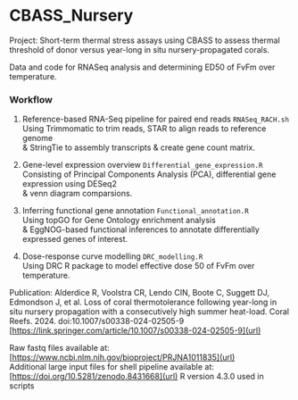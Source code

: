# CBASS_Nursery

Project: Short-term thermal stress assays using CBASS to assess thermal threshold of donor versus year-long in situ nursery-propagated corals.

Data and code for RNASeq analysis and determining ED50 of FvFm over temperature.

### Workflow

1.	Reference-based RNA-Seq pipeline for paired end reads `RNASeq_RACH.sh`  
    Using Trimmomatic to trim reads, STAR to align reads to reference genome  
  	& StringTie to assembly transcripts & create gene count matrix.
  	
2.  Gene-level expression overview `Differential_gene_expression.R`  
    Consisting of Principal Components Analysis (PCA), differential gene expression using DESeq2  
    & venn diagram comparsions.  
    
3.  Inferring functional gene annotation `Functional_annotation.R`  
    Using topGO for Gene Ontology enrichment analysis  
    & EggNOG-based functional inferences to annotate differentially expressed genes of interest.

4.  Dose-response curve modelling `DRC_modelling.R`  
    Using DRC R package to model effective dose 50 of FvFm over temperature.

Publication: 
Alderdice R, Voolstra CR, Lendo CIN, Boote C, Suggett DJ, Edmondson J, et al. Loss of coral thermotolerance following year-long in situ nursery propagation with a consecutively high summer heat-load. Coral Reefs. 2024. doi:10.1007/s00338-024-02505-9 [https://link.springer.com/article/10.1007/s00338-024-02505-9](url)

Raw fastq files available at: [https://www.ncbi.nlm.nih.gov/bioproject/PRJNA1011835](url)  
Additional large input files for shell pipeline available at: [https://doi.org/10.5281/zenodo.8431668](url)
R version 4.3.0 used in scripts
